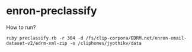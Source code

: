 enron-preclassify
=================

How to run?
```shell
ruby preclassify.rb -r 304 -d /fs/clip-corpora/EDRM.net/enron-email-dataset-v2/edrm-xml-zip -o /cliphomes/jyothikv/data
```
